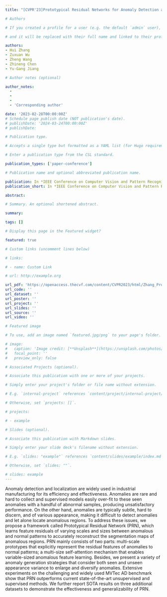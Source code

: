 ```yaml
---
title: "[CVPR'23]Prototypical Residual Networks for Anomaly Detection and Localization"

# Authors

# If you created a profile for a user (e.g. the default `admin` user), write the username (folder name) here

# and it will be replaced with their full name and linked to their profile.

authors:
- Hui Zhang
- Zuxuan Wu
- Zheng Wang
- Zhineng Chen
- Yu-Gang Jiang

# Author notes (optional)

author_notes:
  - 
  - 
  - 
  - 'Corresponding author'

date: '2023-02-28T00:00:00Z'
# Schedule page publish date (NOT publication's date).
# publishDate: '2024-03-24T00:00:00Z'
# publishDate: 

# Publication type.

# Accepts a single type but formatted as a YAML list (for Hugo requirements).

# Enter a publication type from the CSL standard.

publication_types: ['paper-conference']

# Publication name and optional abbreviated publication name.

publication: In *IEEE Conference on Computer Vision and Pattern Recognition (CVPR) 2023*
publication_short: In *IEEE Conference on Computer Vision and Pattern Recognition (CVPR) 2023*

abstract: 

# Summary. An optional shortened abstract.

summary:

tags: []

# Display this page in the Featured widget?

featured: true

# Custom links (uncomment lines below)

# links:

# - name: Custom Link

# url: http://example.org

url_pdf: 'https://openaccess.thecvf.com/content/CVPR2023/html/Zhang_Prototypical_Residual_Networks_for_Anomaly_Detection_and_Localization_CVPR_2023_paper.html'
url_code: ''
url_dataset: ''
url_poster: ''
url_project: ''
url_slides: ''
url_source: ''
url_video: ''

# Featured image

# To use, add an image named `featured.jpg/png` to your page's folder.

# image:
#   caption: 'Image credit: [**Unsplash**](https://unsplash.com/photos/pLCdAaMFLTE)'
#   focal_point: ''
#   preview_only: false

# Associated Projects (optional).

# Associate this publication with one or more of your projects.

# Simply enter your project's folder or file name without extension.

# E.g. `internal-project` references `content/project/internal-project/index.md`.

# Otherwise, set `projects: []`.

# projects:

# - example

# Slides (optional).

# Associate this publication with Markdown slides.

# Simply enter your slide deck's filename without extension.

# E.g. `slides: "example"` references `content/slides/example/index.md`.

# Otherwise, set `slides: ""`.

# slides: example
---
```


Anomaly detection and localization are widely used in industrial manufacturing for its efficiency and effectiveness. Anomalies are rare and hard to collect and supervised models easily over-fit to these seen anomalies with a handful of abnormal samples, producing unsatisfactory performance. On the other hand, anomalies are typically subtle, hard to discern, and of various appearance, making it difficult to detect anomalies and let alone locate anomalous regions. To address these issues, we propose a framework called Prototypical Residual Network (PRN), which learns feature residuals of varying scales and sizes between anomalous and normal patterns to accurately reconstruct the segmentation maps of anomalous regions. PRN mainly consists of two parts: multi-scale prototypes that explicitly represent the residual features of anomalies to normal patterns; a multi-size self-attention mechanism that enables variable-sized anomalous feature learning. Besides, we present a variety of anomaly generation strategies that consider both seen and unseen appearance variance to enlarge and diversify anomalies. Extensive experiments on the challenging and widely used MVTec AD benchmark show that PRN outperforms current state-of-the-art unsupervised and supervised methods. We further report SOTA results on three additional datasets to demonstrate the effectiveness and generalizability of PRN.
